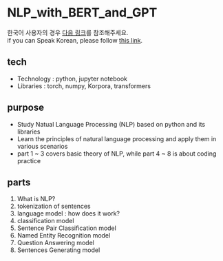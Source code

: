# NLP_with_BERT_and_GPT

한국어 사용자의 경우 [다음 링크](./README_KO.md)를 참조해주세요.  
if you can Speak Korean, please follow [this link](./README_KO.md).

## tech
* Technology : python, jupyter notebook
* Libraries : torch, numpy, Korpora, transformers

## purpose
* Study Natual Language Processing (NLP) based on python and its libraries
* Learn the principles of natural language processing and apply them in various scenarios
* part 1 ~ 3 covers basic theory of NLP, while part 4 ~ 8 is about coding practice

## parts
1. What is NLP?
2. tokenization of sentences
3. language model : how does it work?
4. classification model
5. Sentence Pair Classification model
6. Named Entity Recognition model
7. Question Answering model
8. Sentences Generating model